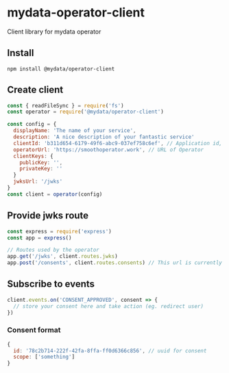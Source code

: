 # mydata-operator-client
Client library for mydata operator

## Install
`npm install @mydata/operator-client`

## Create client
```javascript
const { readFileSync } = require('fs')
const operator = require('@mydata/operator-client')

const config = {
  displayName: 'The name of your service',
  description: 'A nice description of your fantastic service'
  clientId: 'b311d654-6179-49f6-abc9-037ef758c6ef', // Application id, obtained by registering with Operator
  operatorUrl: 'https://smoothoperator.work', // URL of Operator
  clientKeys: {
    publicKey: '',
    privateKey: ''
  }
  jwksUrl: '/jwks'
}
const client = operator(config)
```

## Provide jwks route
```javascript
const express = require('express')
const app = express()

// Routes used by the operator
app.get('/jwks', client.routes.jwks)
app.post('/consents', client.routes.consents) // This url is currently hard coded, i.e. it has to be http://example.com/consents
```

## Subscribe to events
```javascript
client.events.on('CONSENT_APPROVED', consent => {
  // store your consent here and take action (eg. redirect user)
})
```

### Consent format
```javascript
{
  id: '78c2b714-222f-42fa-8ffa-ff0d6366c856', // uuid for consent
  scope: ['something']
}
```
